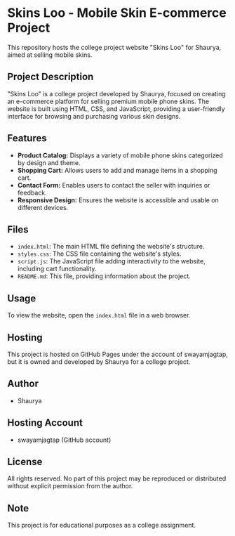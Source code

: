 # Skins Loo - Mobile Skin E-commerce Project

This repository hosts the college project website "Skins Loo" for Shaurya, aimed at selling mobile skins.

## Project Description

"Skins Loo" is a college project developed by Shaurya, focused on creating an e-commerce platform for selling premium mobile phone skins. The website is built using HTML, CSS, and JavaScript, providing a user-friendly interface for browsing and purchasing various skin designs.

## Features

* **Product Catalog:** Displays a variety of mobile phone skins categorized by design and theme.
* **Shopping Cart:** Allows users to add and manage items in a shopping cart.
* **Contact Form:** Enables users to contact the seller with inquiries or feedback.
* **Responsive Design:** Ensures the website is accessible and usable on different devices.

## Files

* `index.html`: The main HTML file defining the website's structure.
* `styles.css`: The CSS file containing the website's styles.
* `script.js`: The JavaScript file adding interactivity to the website, including cart functionality.
* `README.md`: This file, providing information about the project.

## Usage

To view the website, open the `index.html` file in a web browser.

## Hosting

This project is hosted on GitHub Pages under the account of swayamjagtap, but it is owned and developed by Shaurya for a college project.

## Author

* Shaurya

## Hosting Account

* swayamjagtap (GitHub account)

## License

All rights reserved. No part of this project may be reproduced or distributed without explicit permission from the author.

## Note

This project is for educational purposes as a college assignment.
